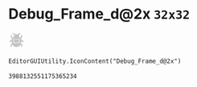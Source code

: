 # Debug_Frame_d@2x `32x32`
<img src="/img/Debug_Frame_d@2x.png" width=32 height=32>

``` CSharp
EditorGUIUtility.IconContent("Debug_Frame_d@2x")
```
```
3988132551175365234
```
